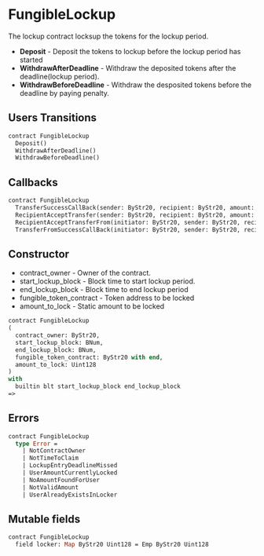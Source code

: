 # FungibleLockup

The lockup contract locksup the tokens for the lockup period.

 * **Deposit** - Deposit the tokens to lockup before the lockup period has started
 * **WithdrawAfterDeadline** - Withdraw the deposited tokens after the deadline(lockup period).
 * **WithdrawBeforeDeadline** - Withdraw the desposited tokens before the deadline by paying penalty.


## Users Transitions
```Ocaml
contract FungibleLockup
  Deposit()
  WithdrawAfterDeadline()
  WithdrawBeforeDeadline()
```

## Callbacks
```Ocaml
contract FungibleLockup
  TransferSuccessCallBack(sender: ByStr20, recipient: ByStr20, amount: Uint128)
  RecipientAcceptTransfer(sender: ByStr20, recipient: ByStr20, amount: Uint128)
  RecipientAcceptTransferFrom(initiator: ByStr20, sender: ByStr20, recipient: ByStr20, amount: Uint128)
  TransferFromSuccessCallBack(initiator: ByStr20, sender: ByStr20, recipient: ByStr20, amount: Uint128)
```

## Constructor

 * contract_owner - Owner of the contract.
 * start_lockup_block - Block time to start lockup period.
 * end_lockup_block - Block time to end lockup period
 * fungible_token_contract - Token address to be locked
 * amount_to_lock - Static amount to be locked

```Ocaml
contract FungibleLockup
(
  contract_owner: ByStr20,
  start_lockup_block: BNum,
  end_lockup_block: BNum,
  fungible_token_contract: ByStr20 with end,
  amount_to_lock: Uint128
)
with
  builtin blt start_lockup_block end_lockup_block
=>
```

## Errors

```Ocaml
contract FungibleLockup
  type Error =
    | NotContractOwner
    | NotTimeToClaim
    | LockupEntryDeadlineMissed
    | UserAmountCurrentlyLocked
    | NoAmountFoundForUser
    | NotValidAmount
    | UserAlreadyExistsInLocker
```

## Mutable fields

```Ocaml
contract FungibleLockup
  field locker: Map ByStr20 Uint128 = Emp ByStr20 Uint128
```
